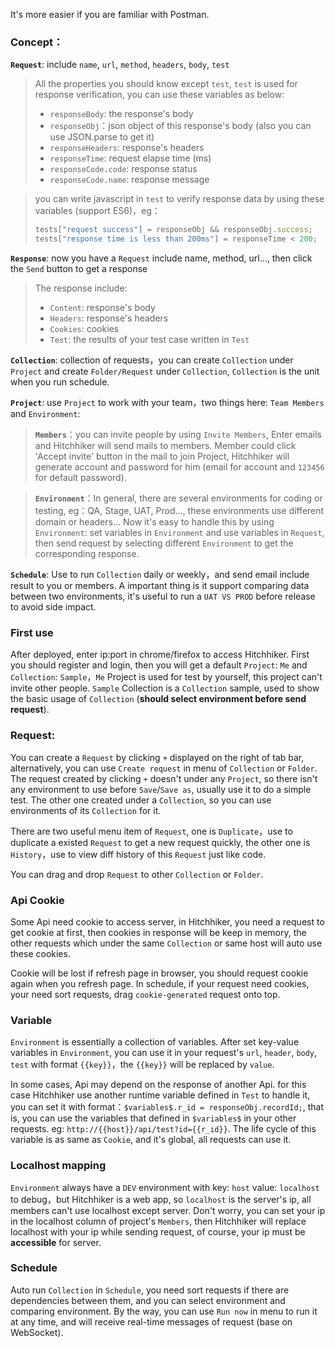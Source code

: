 It's more easier if you are familiar with Postman.

### Concept：

**`Request`**: include `name`, `url`, `method`, `headers`, `body`, `test`

> All the properties you should know except `test`, `test` is used for response verification, you can use these variables as below:
> - `responseBody`: the response's body
> - `responseObj`：json object of this response's body (also you can use JSON.parse to get it)
> - `responseHeaders`: response's headers
> - `responseTime`: request elapse time (ms)
> - `responseCode.code`: response status
> - `responseCode.name`: response message

> you can write javascript in `test` to verify response data by using these variables (support ES6)，eg：
> ```javascript
> tests["request success"] = responseObj && responseObj.success; 
> tests["response time is less than 200ms"] = responseTime < 200;
> ```

**`Response`**: now you have a `Request` include name, method, url..., then click the `Send` button to get a response
> The response include:
> - `Content`: response's body
> - `Headers`: response's headers
> - `Cookies`: cookies
> - `Test`: the results of your test case written in `Test`

**`Collection`**: collection of requests，you can create `Collection` under `Project` and create `Folder/Request` under `Collection`, `Collection` is the unit when you run schedule.

**`Project`**: use `Project` to work with your team，two things here: `Team Members` and `Environment`: 

> **`Members`**：you can invite people by using `Invite Members`, Enter emails and Hitchhiker will send mails to members. Member could click 'Accept invite' button in the mail to join Project, Hitchhiker will generate account and password for him (email for account and `123456` for default password).

> **`Environment`**：In general, there are several environments for coding or testing, eg：QA, Stage, UAT, Prod..., these environments use different domain or headers... Now it's easy to handle this by using `Environment`: set variables in `Environment` and use variables in `Request`, then send request by selecting different `Environment` to get the corresponding response.

**`Schedule`**: Use to run `Collection` daily or weekly，and send email include result to you or members. A important thing is it support comparing data between two environments, it's useful to run a `UAT VS PROD` before release to avoid side impact.

### First use

After deployed, enter ip:port in chrome/firefox to access Hitchhiker. First you should register and login, then you will get a default `Project`: `Me` and `Collection`: `Sample`，`Me` Project is used for test by yourself, this project can't invite other people. `Sample` Collection is a `Collection` sample, used to show the basic usage of `Collection` (**should select environment before send request**).

### Request:

You can create a `Request` by clicking `+` displayed on the right of tab bar, alternatively, you can use `Create request` in menu of `Collection` or `Folder`. The request created by clicking `+` doesn't under any `Project`, so there isn't any environment to use before `Save`/`Save as`, usually use it to do a simple test. The other one created under a `Collection`, so you can use environments of its `Collection` for it.

There are two useful menu item of `Request`, one is `Duplicate`，use to duplicate a existed `Request` to get a new request quickly, the other one is `History`，use to view diff history of this `Request` just like code.

You can drag and drop `Request` to other `Collection` or `Folder`.

### Api Cookie

Some Api need cookie to access server, in Hitchhiker, you need a request to get cookie at first, then cookies in response will be keep in memory, the other requests which under the same `Collection` or same host will auto use these cookies.

Cookie will be lost if refresh page in browser, you should request cookie again when you refresh page. In schedule, if your request need cookies, your need sort requests, drag `cookie-generated` request onto top.

### Variable

`Environment` is essentially a collection of variables. After set key-value variables in `Environment`, you can use it in your request's `url`, `header`, `body`, `test` with format `{{key}}`，the `{{key}}` will be replaced by `value`.

In some cases, Api may depend on the response of another Api. for this case Hitchhiker use another runtime variable defined in `Test` to handle it, you can set it with format：`$variables$.r_id = responseObj.recordId;`, that is, you can use the variables that defined in `$variables$` in your other requests. eg: `http://{{host}}/api/test?id={{r_id}}`. The life cycle of this variable is as same as `Cookie`, and it's global, all requests can use it.

### Localhost mapping

`Environment` always have a `DEV` environment with key: `host` value: `localhost` to debug，but Hitchhiker is a web app, so `localhost` is the server's ip, all members can't use localhost except server. Don't worry, you can set your ip in the localhost column of project's `Members`, then Hitchhiker will replace localhost with your ip while sending request, of course, your ip must be **accessible** for server.

### Schedule

Auto run `Collection` in `Schedule`, you need sort requests if there are dependencies between them, and you can select environment and comparing environment.
By the way, you can use `Run now` in menu to run it at any time, and will receive real-time messages of request (base on WebSocket).

